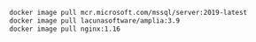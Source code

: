 ﻿```sh
docker image pull mcr.microsoft.com/mssql/server:2019-latest
docker image pull lacunasoftware/amplia:3.9
docker image pull nginx:1.16
```
